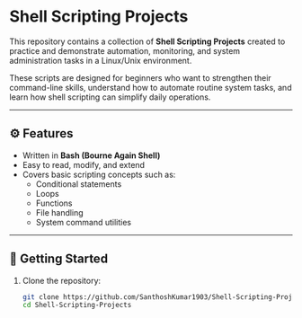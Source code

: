 # Shell Scripting Projects

This repository contains a collection of **Shell Scripting Projects** created to practice and demonstrate automation, monitoring, and system administration tasks in a Linux/Unix environment.

These scripts are designed for beginners who want to strengthen their command-line skills, understand how to automate routine system tasks, and learn how shell scripting can simplify daily operations.

---

## ⚙️ Features

- Written in **Bash (Bourne Again Shell)**
- Easy to read, modify, and extend
- Covers basic scripting concepts such as:
  - Conditional statements
  - Loops
  - Functions
  - File handling
  - System command utilities

---

## 🚀 Getting Started

1. Clone the repository:
   ```bash
   git clone https://github.com/SanthoshKumar1903/Shell-Scripting-Projects.git
   cd Shell-Scripting-Projects
